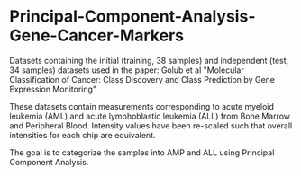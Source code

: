 # Principal-Component-Analysis-Gene-Cancer-Markers
Datasets containing the initial (training, 38 samples) and independent (test, 34 samples) datasets used in the paper: Golub et al "Molecular Classification of Cancer: Class Discovery and Class Prediction by Gene Expression Monitoring"  

These datasets contain measurements corresponding to acute myeloid leukemia (AML) and acute lymphoblastic leukemia (ALL) from Bone Marrow and Peripheral Blood. Intensity values have been re-scaled such that overall intensities for each chip are equivalent. 

The goal is to categorize the samples into AMP and ALL using Principal Component Analysis.

